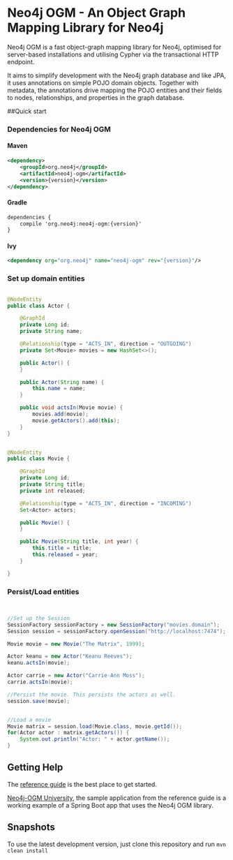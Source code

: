 Neo4j OGM - An Object Graph Mapping Library for Neo4j
===============

Neo4j OGM is a fast object-graph mapping library for Neo4j, optimised for server-based installations and utilising Cypher via the transactional HTTP endpoint.

It aims to simplify development with the Neo4j graph database and like JPA, it uses annotations on simple POJO domain objects.
Together with metadata, the annotations drive mapping the POJO entities and their fields to nodes, relationships, and properties in the graph database.

##Quick start

### Dependencies for Neo4j OGM

#### Maven

```xml
<dependency>
    <groupId>org.neo4j</groupId>
    <artifactId>neo4j-ogm</artifactId>
    <version>{version}</version>
</dependency>
```

#### Gradle

```xml
dependencies {
    compile 'org.neo4j:neo4j-ogm:{version}'
}
```

#### Ivy

```xml
<dependency org="org.neo4j" name="neo4j-ogm" rev="{version}"/>
```

### Set up domain entities

```java

@NodeEntity
public class Actor {

	@GraphId
	private Long id;
	private String name;

	@Relationship(type = "ACTS_IN", direction = "OUTGOING")
	private Set<Movie> movies = new HashSet<>();

	public Actor() {
	}

	public Actor(String name) {
		this.name = name;
	}

	public void actsIn(Movie movie) {
		movies.add(movie);
		movie.getActors().add(this);
	}
}


@NodeEntity
public class Movie {

	@GraphId
	private Long id;
	private String title;
	private int released;

	@Relationship(type = "ACTS_IN", direction = "INCOMING")
	Set<Actor> actors;

	public Movie() {
	}

	public Movie(String title, int year) {
		this.title = title;
		this.released = year;
	}

}


```

### Persist/Load entities

```java


//Set up the Session
SessionFactory sessionFactory = new SessionFactory("movies.domain");
Session session = sessionFactory.openSession("http://localhost:7474");

Movie movie = new Movie("The Matrix", 1999);

Actor keanu = new Actor("Keanu Reeves");
keanu.actsIn(movie);

Actor carrie = new Actor("Carrie-Ann Moss");
carrie.actsIn(movie);

//Persist the movie. This persists the actors as well.
session.save(movie);


//Load a movie
Movie matrix = session.load(Movie.class, movie.getId());
for(Actor actor : matrix.getActors()) {
    System.out.println("Actor: " + actor.getName());
}

```

## Getting Help

The [reference guide](http://neo4j.com/docs/ogm/java/stable/) is the best place to get started.

[Neo4j-OGM University](https://github.com/neo4j-examples/neo4j-ogm-university), the sample application from the reference guide is a working example of a Spring Boot app that uses the Neo4j OGM library.

## Snapshots

To use the latest development version, just clone this repository and run `mvn clean install`
